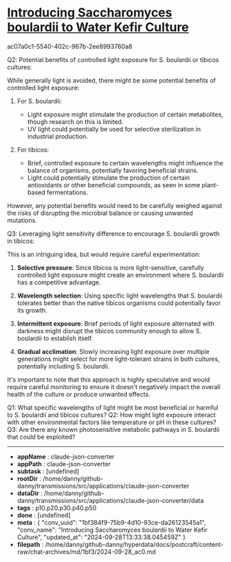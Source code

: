 # [Introducing Saccharomyces boulardii to Water Kefir Culture](https://claude.ai/chat/1bf384f9-75b9-4d10-93ce-da26123545a1)

ac07a0c1-5540-402c-967b-2ee8993760a8

 Q2: Potential benefits of controlled light exposure for S. boulardii or tibicos cultures:

While generally light is avoided, there might be some potential benefits of controlled light exposure:

1. For S. boulardii:
   - Light exposure might stimulate the production of certain metabolites, though research on this is limited.
   - UV light could potentially be used for selective sterilization in industrial production.

2. For tibicos:
   - Brief, controlled exposure to certain wavelengths might influence the balance of organisms, potentially favoring beneficial strains.
   - Light could potentially stimulate the production of certain antioxidants or other beneficial compounds, as seen in some plant-based fermentations.

However, any potential benefits would need to be carefully weighed against the risks of disrupting the microbial balance or causing unwanted mutations.

Q3: Leveraging light sensitivity difference to encourage S. boulardii growth in tibicos:

This is an intriguing idea, but would require careful experimentation:

1. **Selective pressure**: Since tibicos is more light-sensitive, carefully controlled light exposure might create an environment where S. boulardii has a competitive advantage.

2. **Wavelength selection**: Using specific light wavelengths that S. boulardii tolerates better than the native tibicos organisms could potentially favor its growth.

3. **Intermittent exposure**: Brief periods of light exposure alternated with darkness might disrupt the tibicos community enough to allow S. boulardii to establish itself.

4. **Gradual acclimation**: Slowly increasing light exposure over multiple generations might select for more light-tolerant strains in both cultures, potentially including S. boulardii.

It's important to note that this approach is highly speculative and would require careful monitoring to ensure it doesn't negatively impact the overall health of the culture or produce unwanted effects.

Q1: What specific wavelengths of light might be most beneficial or harmful to S. boulardii and tibicos cultures?
Q2: How might light exposure interact with other environmental factors like temperature or pH in these cultures?
Q3: Are there any known photosensitive metabolic pathways in S. boulardii that could be exploited?

---

* **appName** : claude-json-converter
* **appPath** : claude-json-converter
* **subtask** : [undefined]
* **rootDir** : /home/danny/github-danny/transmissions/src/applications/claude-json-converter
* **dataDir** : /home/danny/github-danny/transmissions/src/applications/claude-json-converter/data
* **tags** : p10.p20.p30.p40.p50
* **done** : [undefined]
* **meta** : {
  "conv_uuid": "1bf384f9-75b9-4d10-93ce-da26123545a1",
  "conv_name": "Introducing Saccharomyces boulardii to Water Kefir Culture",
  "updated_at": "2024-09-28T13:33:38.045459Z"
}
* **filepath** : /home/danny/github-danny/hyperdata/docs/postcraft/content-raw/chat-archives/md/1bf3/2024-09-28_ac0.md